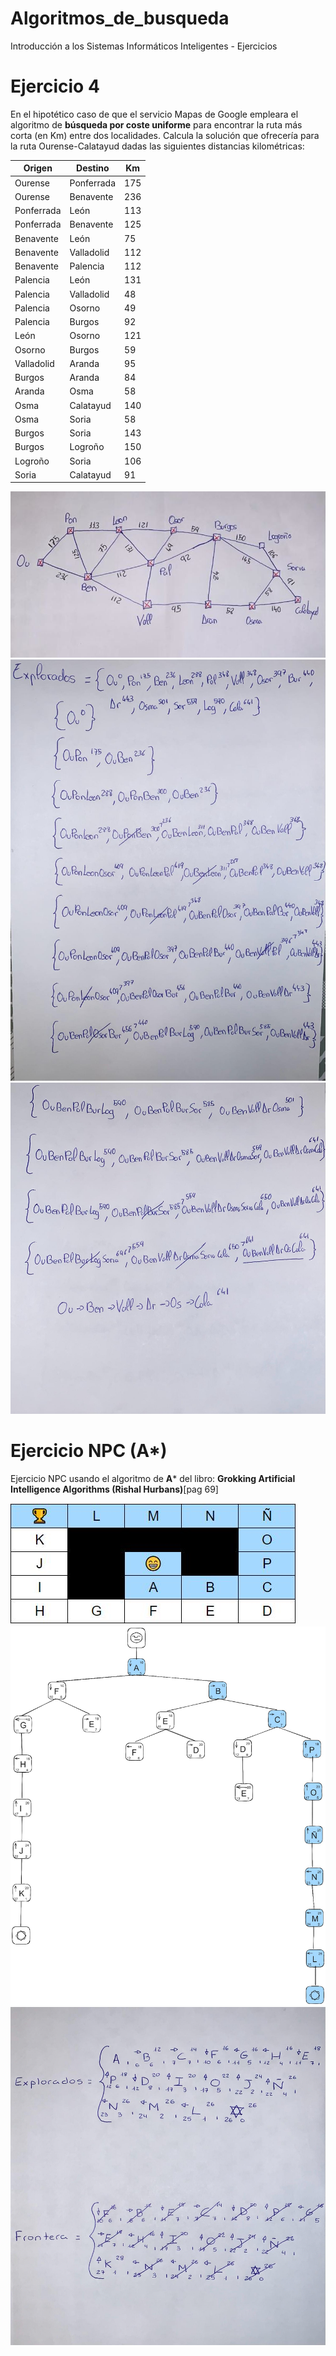 # Algoritmos_de_busqueda
Introducción a los Sistemas Informáticos Inteligentes - Ejercicios

# Ejercicio 4
En el hipotético caso de que el servicio Mapas de Google empleara el algoritmo de **búsqueda por coste uniforme** para encontrar la ruta más corta (en Km) entre dos localidades. 
Calcula la solución que ofrecería para la ruta Ourense-Calatayud dadas las siguientes
distancias kilométricas:

| Origen       | Destino       | Km |
|--------------|---------------|-----------|
| Ourense      | Ponferrada    | 175       |
| Ourense      | Benavente     | 236       |
| Ponferrada   | León          | 113       |
| Ponferrada   | Benavente     | 125       |
| Benavente    | León          | 75        |
| Benavente    | Valladolid    | 112       |
| Benavente    | Palencia      | 112       |
| Palencia     | León          | 131       |
| Palencia     | Valladolid    | 48        |
| Palencia     | Osorno        | 49        |
| Palencia     | Burgos        | 92        |
| León         | Osorno        | 121       |
| Osorno       | Burgos        | 59        |
| Valladolid   | Aranda        | 95        |
| Burgos       | Aranda        | 84        |
| Aranda       | Osma          | 58        |
| Osma         | Calatayud     | 140       |
| Osma         | Soria         | 58        |
| Burgos       | Soria         | 143       |
| Burgos       | Logroño       | 150       |
| Logroño      | Soria         | 106       |
| Soria        | Calatayud     | 91        |


![Grafo solución ejercicio 4](./Ejercicio_4/coste_uniforme_mapa.jpg)
![Solución ejercicio 4 parte 1](./Ejercicio_4/Ejercicio4_MIA_solucion_part1.jpg)
![Solución ejercicio 4 parte 2](./Ejercicio_4/Ejercicio4_MIA_solucion_part2.jpg)

# Ejercicio NPC (A*)
Ejercicio NPC usando el algoritmo de **A*** del libro: **Grokking Artificial Intelligence Algorithms (Rishal Hurbans)**[pag 69]

![Tablero](./Ejercicio_NPC_(A-star)/Ejercicio_NPC_(A-star)_tablero.jpg)
![Solución ejercicio NPC (A*)](./Ejercicio_NPC_(A-star)/Ejercicio_NPC_(A-star).jpg)
![Solución ejercicio NPC (A*)](./Ejercicio_NPC_(A-star)/Ejercicio_NPC_(A-star)_solucion_final.jpg)
